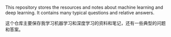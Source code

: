 This repository stores the resources and notes about machine learning and deep learning. It contains many typical questions and relative answers.

这个仓库主要保存我学习机器学习和深度学习的资料和笔记，还有一些典型的问题和答案。